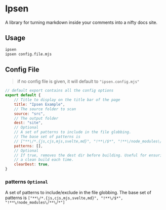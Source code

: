 # Ipsen

A library for turning markdown inside your comments into a nifty docs site.

## Usage
```bash
ipsen
ipsen config.file.mjs
```

## Config File
> if no config file is given, it will default to `"ipsen.config.mjs"`

```js
// default export contains all the config options
export default {
    // Title to display on the title bar of the page
    title: "Ipsen Example",
    // The source folder to scan
    source: "src",
    // The output folder
    dest: "site",
    // Optional
    // A set of patterns to include in the file globbing.
    // The base set of patterns is
    // ["**\/*.{js,cjs,mjs,svelte,md}", "!**\/$*", "!**\/node_modules\/**\/*"]
    patterns: [],
    // Optional
    // If true, removes the dest dir before building. Useful for ensuring a
    // a clean build each time.
    clearDest: true,
}
```

### patterns `Optional`

A set of patterns to include/exclude in the file globbing. The base set of
patterns is
`["**\/*.{js,cjs,mjs,svelte,md}", "!**\/$*", "!**\/node_modules\/**\/*"]`